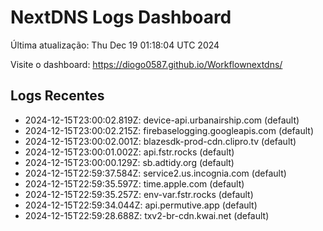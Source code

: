 # NextDNS Logs Dashboard

Última atualização: Thu Dec 19 01:18:04 UTC 2024

Visite o dashboard: https://diogo0587.github.io/Workflownextdns/

## Logs Recentes

- 2024-12-15T23:00:02.819Z: device-api.urbanairship.com (default)
- 2024-12-15T23:00:02.215Z: firebaselogging.googleapis.com (default)
- 2024-12-15T23:00:02.001Z: blazesdk-prod-cdn.clipro.tv (default)
- 2024-12-15T23:00:01.002Z: api.fstr.rocks (default)
- 2024-12-15T23:00:00.129Z: sb.adtidy.org (default)
- 2024-12-15T22:59:37.584Z: service2.us.incognia.com (default)
- 2024-12-15T22:59:35.597Z: time.apple.com (default)
- 2024-12-15T22:59:35.257Z: env-var.fstr.rocks (default)
- 2024-12-15T22:59:34.044Z: api.permutive.app (default)
- 2024-12-15T22:59:28.688Z: txv2-br-cdn.kwai.net (default)
